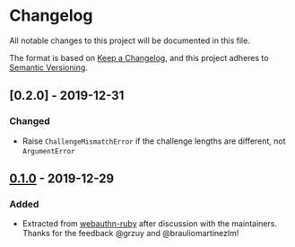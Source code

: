 # Changelog
All notable changes to this project will be documented in this file.

The format is based on [Keep a Changelog](https://keepachangelog.com/en/1.0.0/),
and this project adheres to [Semantic Versioning](https://semver.org/spec/v2.0.0.html).

## [0.2.0] - 2019-12-31
### Changed
- Raise `ChallengeMismatchError` if the challenge lengths are different, not `ArgumentError`

## [0.1.0] - 2019-12-29
### Added
- Extracted from [webauthn-ruby](https://github.com/cedarcode/webauthn-ruby) after discussion with the maintainers. Thanks for the feedback @grzuy and @brauliomartinezlm!

[Unreleased]: https://github.com/bdewater/android_key_attestation/compare/v0.1.0...HEAD
[0.1.0]: https://github.com/bdewater/android_key_attestation/releases/tag/v0.1.0...0.2.0
[0.1.0]: https://github.com/bdewater/android_key_attestation/releases/tag/v0.1.0
